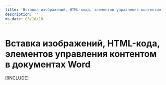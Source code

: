 ```yaml
---
title: 'Вставка изображений, HTML-кода, элементов управления контентом в документах Word'
description: ''
ms.date: 03/10/18
---
```



# <a name="insert-images-html-and-content-controls-in-word-documents"></a>Вставка изображений, HTML-кода, элементов управления контентом в документах Word

[!INCLUDE[](../includes/word-tutorial-format-text.md)]